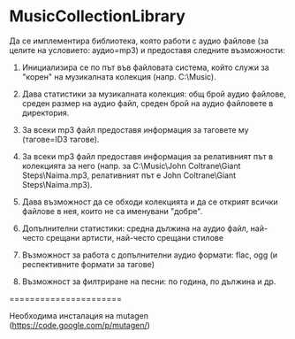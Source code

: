 MusicCollectionLibrary
======================

Да се имплементира библиотека, която работи с аудио файлове (за целите на условието: аудио=mp3) и предоставя следните възможности:

1. Инициализира се по път във файловата система, който служи за "корен" на  музикалната колекция (напр. C:\Music).
    
2. Дава статистики за музикалната колекция: общ брой аудио файлове, среден размер на аудио файл, среден брой на аудио файловете в директория.
    
3. За всеки mp3 файл предоставя информация за таговете му (тагове=ID3 тагове).
4. За всеки mp3 файл предоставя информация за релативният път в колекцията за него (напр. за C:\Music\John Coltrane\Giant Steps\Naima.mp3, релативният път е John Coltrane\Giant Steps\Naima.mp3).

5. Дава възможност да се обходи колекцията и да се открият всички файлове в нея, които не са именувани "добре".
        
6. Допълнителни статистики: средна дължина на аудио файл, най-често срещани артисти, най-често срещани стилове

7. Възможност за работа с допълнителни аудио формати: flac, ogg (и респективните формати за тагове)

8. Възможност за филтриране на песни: по година, по  дължина и др.


======================

Необходима инсталация на mutagen (https://code.google.com/p/mutagen/)